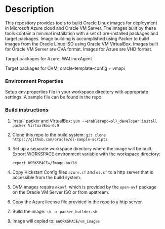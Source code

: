 # Description
This repository provides tools to build Oracle Linux images for deployment in Microsoft Azure cloud and Oracle VM Server. 
The images built by these tools contain a minimal installation with a set of pre-installed packages and target packages. 
Image building is accomplished using Packer to build images from the Oracle Linux ISO using Oracle VM VirtualBox. 
Images built for Oracle VM Server are OVA format. Images for Azure are VHD format.

Target packages for Azure: WALinuxAgent

Target packages for OVM: oracle-template-config + vmapi

### Environment Properties

Setup env.properties file in your workspace directory with appropriate settings. A sample file can be found in the repo.

### Build instructions

1) Install packer and VirtualBox: `yum --enablerepo=ol7_developer install packer VirtualBox-6.0`

2) Clone this repo to the build system: `git clone https://github.com/oracle/ol-sample-scripts`

3) Set up a separate workspace directory where the image will be built. Export WORKSPACE environment variable with the workspace directory:

   `export WORKSPACE=/Image-build`

4) Copy Kickstart Config files `azure.cf` and `ol.cf` to a http server that is accessible from the build system.

5) OVM images require `mkovf`, which is provided by the `open-ovf` package on the Oracle VM Server ISO or from upstream.

6) Copy the Azure license file provided in the repo to a http server.

7) Build the image: `sh -x packer_builder.sh`

8) Image will copied to: `$WORKSPACE/vm_images`